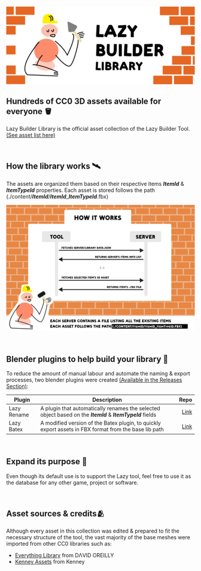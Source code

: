 ![Banner](./ReadmeFiles/banner2.png)

## Hundreds of CC0 3D assets available for everyone 🪣

Lazy Builder Library is the official asset collection of the Lazy Builder Tool. [(See asset list here)](./AssetList.md) 

<br/>

## How the library works 🛰️
The assets are organized them based on their respective items **_ItemId_** & **_ItemTypeId_** properties. Each asset is stored follows the path (./content/**_ItemId_**/**_ItemId_**_**_ItemTypeId_**.fbx)

![Cover](./ReadmeFiles/Cover3.png)

<br/>

## Blender plugins to help build your library 🧰

To reduce the amount of manual labour and automate the naming & export processes, two blender plugins were created [(Available in the Releases Section)](https://github.com/wafflesgama/LazyBuilderLibrary/releases):


| Plugin   | Description| Repo| 
|--------------|------|----------------------------:|
| Lazy Rename            | A plugin that automatically renames the selected object based on the **_ItemId_** & **_ItemTypeId_** fields     | [Link](https://github.com/wafflesgama/LazyRename)       | Public repositories only        |
| Lazy Batex          |  A modified version of the Batex plugin, to quickly export assets in FBX format from the base lib path   | [Link](https://github.com/wafflesgama/LazyBatex)      | Tested on Windows OS        |

<br/>

## Expand its purpose 🚀

Even though its default use is to support the Lazy tool, feel free to use it as the database for any other game, project or software.

<br/>

## Asset sources & credits🫂

Although every asset in this collection was edited & prepared to fit the necessary structure of the tool, the vast majority of the base meshes were imported from other CC0 libraries such as:

- [Everything Library](https://davidoreilly.itch.io/) from DΛVID OREILLY
- [Kenney Assets](https://kenney.nl/assets?q=3d) from Kenney

